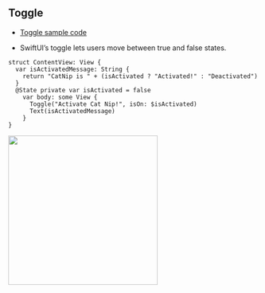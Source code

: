 ## Toggle


- [Toggle sample code](../code/Toggle/)

- SwiftUI’s toggle lets users move between true and false states.

```
struct ContentView: View {
  var isActivatedMessage: String {
    return "CatNip is " + (isActivated ? "Activated!" : "Deactivated")
  }
  @State private var isActivated = false
    var body: some View {
      Toggle("Activate Cat Nip!", isOn: $isActivated)
      Text(isActivatedMessage)
    }
}
```
<p>
<image src="images/toggle.png" width="300"></image>
</p>


